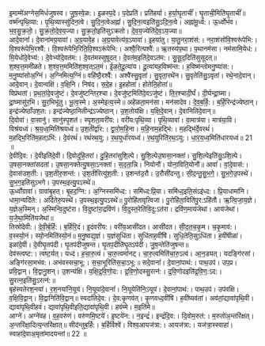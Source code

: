 

  
इ॒माम्मे॑अग्नेस॒मिधं॑जुषस्व। जु॒ष॒स्वे॒ळ:। इ॒ळस्प॒दे। प॒देप्रति॑। प्रति॑हर्या। ह॒र्या॒घृ॒ताचीं॑। घृ॒ताची॒मिति॑घृ॒ताचीं॑॥ वर्ष्म॑न्पृथि॒व्या:। पृ॒थि॒व्यास्सु॑दिन॒त्वे। सु॒दि॒न॒त्वेअह्नां॑। सु॒दि॒न॒त्वइति॑सु॒ऽदि॒न॒त्वे। अह्ना॑मू॒र्ध्व:। ऊ॒र्ध्वोभ॑व। भ॒व॒सु॒क्र॒तो॒। सु॒क्र॒तो॒दे॒व॒य॒ज्या। सु॒क्र॒तो॒इति॑सुऽक्रतो। दे॒व॒य॒ज्येति॑दे॒व॒ऽय॒ज्या॥  
आदे॒वानां॑। दे॒वाना॑मग्र॒यावा॑। अ॒ग्र॒यावे॒ह। अ॒ग्र॒यावेत्य॑ग्र॒ऽयावा॑। इ॒हया॑तु। या॒तु॒नरा॒शंस॑:। नरा॒शंसो॑वि॒श्वरू॑पेभि:। वि॒श्वरू॑पेभि॒रश्वै॑:। वि॒श्वरू॑पेभि॒रिति॒वि॒श्वऽरू॑पेभि:। अश्वै॒रित्यश्वै॑:॥ ऋ॒तस्य॑प॒था। प॒थानम॑सा। नम॑सामि॒येध॑:। मि॒येधो॑दे॒वेभ्य॑:। दे॒वेभ्यो॑दे॒वत॑म:। दे॒वत॑मस्सुषूदत्। दे॒वत॑म॒इति॑दे॒वऽत॑म:। सु॒सू॒द॒दिति॑सुसूदत्॥  
श॒श्व॒त्त॒ममी॑ळते। श॒श्व॒त्त॒ममिति॑श॒श्व॒त्ऽत॒मं। ई॒ळ॒ते॒दू॒त्या॑य। दू॒त्या॑यह॒विष्म॑न्त:। ह॒विष्म॑न्तोमनु॒ष्या॑स:। म॒नु॒ष्या॑सोअ॒ग्निं। अ॒ग्निमित्य॒ग्निं॥ वहि॑ष्ठै॒रश्वै॑:। अश्वै॑स्सु॒वृता॑। सु॒वृता॒रथे॑न। सु॒वृतेति॑सु॒ऽवृता॑। रथे॒नादे॒वान्। आदे॒वान्। दे॒वान्वक्षि॑। व॒क्षि॒नि। निष॑द। स॒दे॒ह। इ॒हहोता॑। होतेति॒होता॑॥  
विप्र॑थतां। प्र॒थ॒तां॒दे॒वजु॑ष्टं। दे॒वजु॑ष्टन्तिर॒श्चा। दे॒वजु॑ष्ट॒मिति॑दे॒वऽजु॑ष्टं। ति॒र॒श्चादी॒र्घं। दी॒र्घन्द्रा॒घ्मा। द्रा॒घ्मासु॑र॒भि। सु॒र॒भिभू॑तु। भू॒त्व॒स्मे। अ॒स्मेइत्य॒स्मे॥ अहे॑ळता॒मन॑सा। मन॑सादेव। दे॒व॒ब॒र्हि॒:। ब॒र्हि॒रिन्द्र॑ज्येष्ठान्। इन्द्र॑ज्येष्ठाँउश॒त:। इन्द्र॑ज्येष्ठा॒नितीन्द्र॑ऽज्येष्ठान्। उ॒श॒तोय॑क्षि। य॒क्षि॒दे॒वान्। दे॒वानिति॑दे॒वान्॥  
दि॒वोवा॑। वा॒सानु॑। सानु॑स्पृ॒शत॑। स्पृ॒शता॒वरी॑य:। वरी॑य:पृथि॒व्या। पृ॒थि॒व्यावा॑। वा॒मात्र॑या। मात्र॑या॒वि। विश्र॑यध्वं। श्र॒य॒ध्व॒मिति॑श्रयध्वं॥ उ॒श॒तीर्द्वा॑र:। द्वा॒रो॒म॒हि॒ना। म॒हि॒नाम॒हद्भि॑:। म॒हद्भि॑र्दे॒वरथं॑। म॒हद्भि॒रिति॑म॒हत्ऽभि॑:। दे॒वंरथं॑। रथं॑रथ॒यु:। र॒थ॒युर्धा॑रयध्वं। र॒थ॒युरिति॑र॒थ॒ऽयु:। धा॒र॒य॒ध्व॒मिति॑धारयध्वं॥ 21 ॥  
दे॒वीदि॒व:। दे॒वीइति॑दे॒वी। दि॒वोदु॑हि॒तरा॑। दु॒हि॒तरा॑सुशि॒ल्पे। सु॒शि॒ल्पेउ॒षासा॒नक्ता॑। सु॒शि॒ल्पेइति॑सु॒ऽशि॒ल्पे। उ॒षसा॒नक्ता॑सदतां। उ॒षसा॒नक्तेत्यु॒षसा॒ऽनक्ता॑। स॒द॒ता॒न्नि। नियोनौ॑। योना॒विति॒योनौ॑॥ आवां॑। वां॒दे॒वास॑:। दे॒वास॑उश॒ती:। उ॒श॒तीरु॒शन्त॑:। उ॒श॒तीरित्यु॑श॒ती:। उ॒शन्त॑उ॒रौ। उ॒रौसी॑दन्तु। सी॒द॒न्तु॒सु॒भ॒गे॒। सु॒भ॒गे॒उ॒पस्थे॑। सु॒भ॒ग॒इति॑सुऽभगे। उ॒पस्थ॒इत्यु॒पऽस्थे॑॥  
ऊ॒र्ध्वोग्रावा॑। ग्रावा॑बृ॒हत्। बृ॒हद॒ग्नि:। अ॒ग्निस्समि॑ध्द:। समि॑ध्द:प्रि॒या। समि॑ध्द॒इति॒संऽइ॑ध्द:। प्रि॒याधामा॑नि। धामा॒न्यदि॑ते:। अदि॑तेरु॒पस्थे॑। उ॒पस्थ॒इत्यु॒पऽस्थे॑॥ पु॒रोहि॑तावृत्विजा। पु॒रोहि॑ता॒विति॑पु॒र:ऽहि॑तौ। ऋ॒त्वि॒जा॒य॒ज्ञे। य॒ज्ञेअ॒स्मिन्। अ॒स्मिन्वि॒दुष्ट॑रा। वि॒दुष्टा॑रा॒द्रवि॑णं। वि॒दुस्त॒रेति॑वि॒दु:ऽत॑रा। द्रवि॑ण॒माय॑जेथां। आय॑जेथां। य॒जे॒था॒मिति॑यजेथां॥  
तिस्रो॑देवी:। दे॒वी॒र्ब॒र्हि:। ब॒र्हिरि॒दं। इ॒दंवरी॑य:। वरी॑य॒आसी॑दत। आसी॑दत। सी॒द॒त॒च॒कृ॒म। च॒कृ॒माव॑:। व॒स्स्यो॒नं। स्यो॒नमिति॑स्यो॒नं॥ म॒नु॒ष्वद्य॒ज्ञं। य॒ज्ञंसुधि॑ता। सुधि॑ताह॒वींषि॑। सुधि॒तेति॒सुऽधि॑ता। ह॒वींषीळा॑। इळा॑दे॒वी। दे॒वीघृ॒तप॑दी। घृ॒तप॑दीजुषन्त। घृ॒तप॒दीति॑घृ॒तऽप॑दी। जु॒ष॒न्तेति॑जुषन्त॥  
देव॑स्त्वष्ट:। त्वष्ट॒र्यत्। यध्द॑। ह॒चा॒रु॒त्वं। चा॒रु॒त्वमा॑नट्। चा॒रु॒त्वमिति॑चा॒रु॒ऽत्वं। आ॒न॒ड्यत्। यदङ्गि॑रसां। अङ्गि॑रसा॒मभ॑व:। अभ॑वस्सचा॒भू:। स॒चा॒भूरिति॑स॒चा॒ऽभू:॥ सदे॒वानां॑। दे॒वानां॒पाथ॑:। पाथ॒उप॑। उप॒प्र। प्रवि॒द्वान्। वि॒द्वानु॒शन्। उ॒शन्य॑क्षि। य॒क्षि॒द्र॒वि॒णो॒द:। द्र॒वि॒णो॒दस्सु॒रत्न॑:। द्र॒वि॒णोदइति॑द्र॒वि॒ण॒:ऽद:। सु॒रत्न॒इति॑सु॒ऽरत्न॑:॥  
बृह॑स्पतेरश॒नया॑। र॒श॒नया॑नि॒यूय॑। नि॒यूया॑दे॒वानां॑। नि॒यूयेति॑नि॒ऽयूय॑। दे॒वानां॒पाथ॑:। पाथ॒उप॑। उप॑वक्षि। व॒क्षि॒वि॒द्वान्। वि॒द्वानिति॑वि॒द्वान्॥ स्वदा॑तिदे॒व:। दे॒व:कृ॒णव॑त्। कृ॒णवध्द॒वींषि॑। ह॒वींष्यव॑तां। अव॑तां॒द्यावा॑पृथि॒वी। द्यावा॑पृथि॒वीहवं॑। द्यावा॑पृथि॒वीइति॒द्यावा॑पृथि॒वी। हव॑म्मे। म॒इति॑मे॥  
आग्ने॑। अग्ने॑वह। व॒ह॒वरु॑णं। वरु॑णमि॒ष्टये॑। इ॒ष्टये॑न:। न॒इन्द्रं॑। इन्द्रं॑दि॒व:। दि॒वोम॒रुत॑:। म॒रुतो॑अ॒न्तरि॑क्षत्। अ॒न्तरि॑क्षा॒दित्य॒न्तरि॑क्षात्॥ सीद॑न्तुब॒र्हि:। ब॒र्हिर्विश्वे॑। विश्व॒आयज॑त्रा:। आयज॑त्रा:। यज॑त्रा॒स्स्वाहा॑। स्वाहा॑दे॒वाअ॒मृता॑मादयन्तां॥ 22 ॥  
